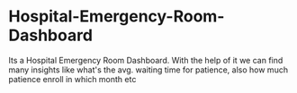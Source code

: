 # Hospital-Emergency-Room-Dashboard
Its a Hospital Emergency Room Dashboard. With the help of it we can find many insights like what's the avg. waiting time for patience, also how much patience enroll in which month etc
